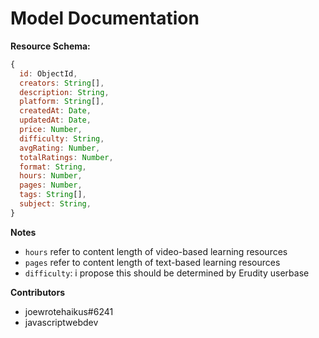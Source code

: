 # Model Documentation

**Resource Schema:**
```js
{
  id: ObjectId,
  creators: String[],
  description: String,
  platform: String[],
  createdAt: Date,
  updatedAt: Date,
  price: Number,
  difficulty: String,
  avgRating: Number,
  totalRatings: Number,
  format: String,
  hours: Number,
  pages: Number,
  tags: String[],
  subject: String,
}
```

**Notes**
- `hours` refer to content length of video-based learning resources
- `pages` refer to content length of text-based learning resources
- `difficulty`: i propose this should be determined by Erudity userbase

**Contributors**
- joewrotehaikus#6241
- javascriptwebdev
